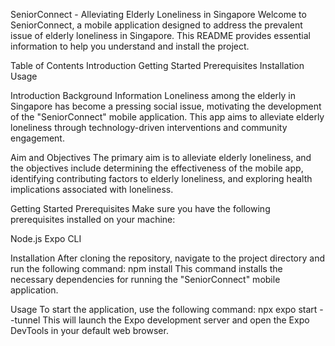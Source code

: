 SeniorConnect - Alleviating Elderly Loneliness in Singapore
Welcome to SeniorConnect, a mobile application designed to address the prevalent issue of elderly loneliness in Singapore. This README provides essential information to help you understand and install the project.

Table of Contents
Introduction
Getting Started
Prerequisites
Installation
Usage

Introduction
Background Information
Loneliness among the elderly in Singapore has become a pressing social issue, motivating the development of the "SeniorConnect" mobile application. This app aims to alleviate elderly loneliness through technology-driven interventions and community engagement.

Aim and Objectives
The primary aim is to alleviate elderly loneliness, and the objectives include determining the effectiveness of the mobile app, identifying contributing factors to elderly loneliness, and exploring health implications associated with loneliness.

Getting Started
Prerequisites
Make sure you have the following prerequisites installed on your machine:

Node.js
Expo CLI

Installation
After cloning the repository, navigate to the project directory and run the following command:
npm install
This command installs the necessary dependencies for running the "SeniorConnect" mobile application.

Usage
To start the application, use the following command:
npx expo start --tunnel
This will launch the Expo development server and open the Expo DevTools in your default web browser.
